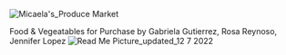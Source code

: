 ![Micaela's_Produce Market](https://user-images.githubusercontent.com/89892415/206354176-66b96dd8-7ac6-4b7e-80a1-f244a124e847.png)

Food & Vegeatables for Purchase by Gabriela Gutierrez, Rosa Reynoso, Jennifer Lopez
![Read Me Picture_updated_12 7 2022](https://user-images.githubusercontent.com/89892415/206353691-a16ab455-2a0e-43d0-880f-86b1596551ad.jpg)
